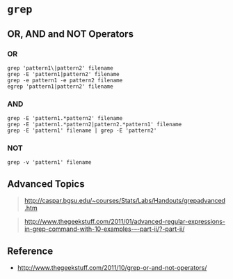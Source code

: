 # `grep`

## OR, AND and NOT Operators

### OR

```
grep 'pattern1\|pattern2' filename
grep -E 'pattern1|pattern2' filename
grep -e pattern1 -e pattern2 filename
egrep 'pattern1|pattern2' filename
```

### AND

```
grep -E 'pattern1.*pattern2' filename
grep -E 'pattern1.*pattern2|pattern2.*pattern1' filename
grep -E 'pattern1' filename | grep -E 'pattern2'
```

### NOT

```
grep -v 'pattern1' filename
```

## Advanced Topics

> http://caspar.bgsu.edu/~courses/Stats/Labs/Handouts/grepadvanced.htm

> http://www.thegeekstuff.com/2011/01/advanced-regular-expressions-in-grep-command-with-10-examples-–-part-ii/?-part-ii/

## Reference

- http://www.thegeekstuff.com/2011/10/grep-or-and-not-operators/
